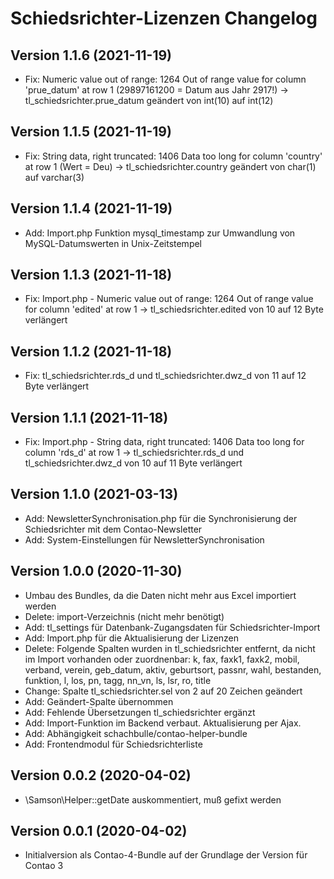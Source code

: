 # Schiedsrichter-Lizenzen Changelog

## Version 1.1.6 (2021-11-19)

* Fix: Numeric value out of range: 1264 Out of range value for column 'prue_datum' at row 1 (29897161200 = Datum aus Jahr 2917!) -> tl_schiedsrichter.prue_datum geändert von int(10) auf int(12)

## Version 1.1.5 (2021-11-19)

* Fix: String data, right truncated: 1406 Data too long for column 'country' at row 1 (Wert = Deu) -> tl_schiedsrichter.country geändert von char(1) auf varchar(3)

## Version 1.1.4 (2021-11-19)

* Add: Import.php Funktion mysql_timestamp zur Umwandlung von MySQL-Datumswerten in Unix-Zeitstempel

## Version 1.1.3 (2021-11-18)

* Fix: Import.php - Numeric value out of range: 1264 Out of range value for column 'edited' at row 1 -> tl_schiedsrichter.edited von 10 auf 12 Byte verlängert

## Version 1.1.2 (2021-11-18)

* Fix: tl_schiedsrichter.rds_d und tl_schiedsrichter.dwz_d von 11 auf 12 Byte verlängert

## Version 1.1.1 (2021-11-18)

* Fix: Import.php - String data, right truncated: 1406 Data too long for column 'rds_d' at row 1 -> tl_schiedsrichter.rds_d und tl_schiedsrichter.dwz_d von 10 auf 11 Byte verlängert

## Version 1.1.0 (2021-03-13)

* Add: NewsletterSynchronisation.php für die Synchronisierung der Schiedsrichter mit dem Contao-Newsletter
* Add: System-Einstellungen für NewsletterSynchronisation

## Version 1.0.0 (2020-11-30)

* Umbau des Bundles, da die Daten nicht mehr aus Excel importiert werden
* Delete: import-Verzeichnis (nicht mehr benötigt)
* Add: tl_settings für Datenbank-Zugangsdaten für Schiedsrichter-Import
* Add: Import.php für die Aktualisierung der Lizenzen
* Delete: Folgende Spalten wurden in tl_schiedsrichter entfernt, da nicht im Import vorhanden oder zuordnenbar: k, fax, faxk1, faxk2, mobil, verband, verein, geb_datum, aktiv, geburtsort, passnr, wahl, bestanden, funktion, l, los, pn, tagg, nn_vn, ls, lsr, ro, title
* Change: Spalte tl_schiedsrichter.sel von 2 auf 20 Zeichen geändert
* Add: Geändert-Spalte übernommen
* Add: Fehlende Übersetzungen tl_schiedsrichter ergänzt
* Add: Import-Funktion im Backend verbaut. Aktualisierung per Ajax.
* Add: Abhängigkeit schachbulle/contao-helper-bundle
* Add: Frontendmodul für Schiedsrichterliste

## Version 0.0.2 (2020-04-02)

* \Samson\Helper::getDate auskommentiert, muß gefixt werden

## Version 0.0.1 (2020-04-02)

* Initialversion als Contao-4-Bundle auf der Grundlage der Version für Contao 3

